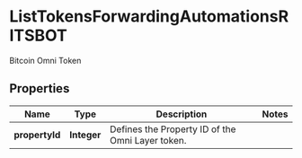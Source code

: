 

# ListTokensForwardingAutomationsRITSBOT

Bitcoin Omni Token

## Properties

Name | Type | Description | Notes
------------ | ------------- | ------------- | -------------
**propertyId** | **Integer** | Defines the Property ID of the Omni Layer token. | 




